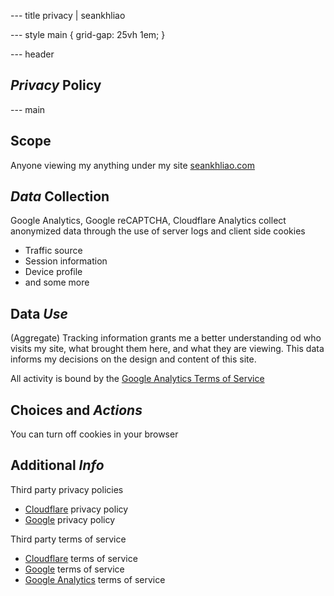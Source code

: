 --- title
privacy | seankhliao

--- style
main {
grid-gap: 25vh 1em;
}

--- header

<h2><em>Privacy</em> Policy</h2>

--- main

## Scope

Anyone viewing my anything under my site [seankhliao.com](https://seankhliao.com)

## _Data_ Collection

Google Analytics, Google reCAPTCHA, Cloudflare Analytics collect anonymized data through the use of server logs and client side cookies

- Traffic source
- Session information
- Device profile
- and some more

## Data _Use_

(Aggregate) Tracking information grants me a better understanding od who visits my site, what brought them here,
and what they are viewing. This data informs my decisions on the design and content of this site.

All activity is bound by the
[Google Analytics Terms of Service](https://www.google.com/analytics/terms/)

## Choices and _Actions_

You can turn off cookies in your browser

## Additional _Info_

Third party privacy policies

- [Cloudflare](https://www.cloudflare.com/privacypolicy/) privacy policy
- [Google](https://policies.google.com/privacy?hl=en) privacy policy

Third party terms of service

- [Cloudflare](https://www.cloudflare.com/website-terms/) terms of service
- [Google](https://policies.google.com/terms?hl=en) terms of service
- [Google Analytics](https://www.google.com/analytics/terms/us.html) terms of service
